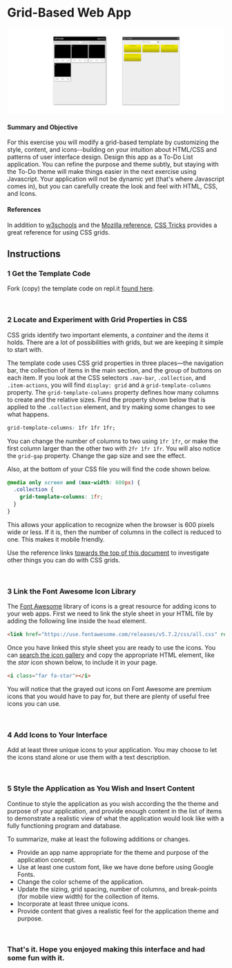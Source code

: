 # Grid-Based Web App

![App Images](images/gridBasedWebAppSplash.png)

#### Summary and Objective
For this exercise you will modify a grid-based template by customizing the style, content, and icons--building on your intuition about HTML/CSS and patterns of user interface design. Design this app as a To-Do List application. You can refine the purpose and theme subtly, but staying with the To-Do theme will make things easier in the next exercise using Javascript. Your application will not be dynamic yet (that's where Javascript comes in), but you can carefully create the look and feel with HTML, CSS, and Icons.

#### References
In addition to [w3schools](https://www.w3schools.com/css/css_grid.asp) and the [Mozilla reference](https://developer.mozilla.org/en-US/docs/Web/CSS/CSS_Grid_Layout), [CSS Tricks](https://css-tricks.com/snippets/css/complete-guide-grid/) provides a great reference for using CSS grids.

## Instructions

### 1 Get the Template Code
Fork (copy) the template code on repl.it [found here](https://repl.it/@jimlyst/Grid-Based-Web-App-Template).

&nbsp;

### 2 Locate and Experiment with Grid Properties in CSS
CSS grids identify two important elements, a *container* and the *items* it holds. There are a lot of possibilities with grids, but we are keeping it simple to start with.

The template code uses CSS grid properties in three places&mdash;the navigation bar, the collection of items in the main section, and the group of buttons on each item. If you look at the CSS selectors `.nav-bar`, `.collection`, and `.item-actions`, you will find `display: grid` and a `grid-template-columns` property. The `grid-template-columns` property defines how many columns to create and the relative sizes. Find the property shown below that is applied to the `.collection` element, and try making some changes to see what happens.

```css
grid-template-columns: 1fr 1fr 1fr;
```

You can change the number of columns to two using `1fr 1fr`, or make the first column larger than the other two with `2fr 1fr 1fr`.  You will also notice the `grid-gap` property. Change the gap size and see the effect.

Also, at the bottom of your CSS file you will find the code shown below.

```css
@media only screen and (max-width: 600px) {
  .collection {
    grid-template-columns: 1fr;
  }
}
```

This allows your application to recognize when the browser is 600 pixels wide or less. If it is, then the number of columns in the collect is reduced to one. This makes it mobile friendly.

Use the reference links [towards the top of this document](#references) to investigate other things you can do with CSS grids.

&nbsp;

### 3 Link the Font Awesome Icon Library
The [Font Awesome](https://fontawesome.com) library of icons is a great resource for adding icons to your web apps. First we need to link the style sheet in your HTML file by adding the following line inside the `head` element.

```html
<link href="https://use.fontawesome.com/releases/v5.7.2/css/all.css" rel="stylesheet">
```

Once you have linked this style sheet you are ready to use the icons. You can [search the icon gallery](https://fontawesome.com/icons?d=gallery) and copy the appropriate HTML element, like the *star* icon shown below, to include it in your page.

```html
<i class="far fa-star"></i>
```

You will notice that the grayed out icons on Font Awesome are premium icons that you would have to pay for, but there are plenty of useful free icons you can use.

&nbsp;

### 4 Add Icons to Your Interface
Add at least three unique icons to your application. You may choose to let the icons stand alone or use them with a text description.

&nbsp;

### 5 Style the Application as You Wish and Insert Content
Continue to style the application as you wish according the the theme and purpose of your application, and provide enough content in the list of items to demonstrate a realistic view of what the application would look like with a fully functioning program and database.

To summarize, make at least the following additions or changes.
- Provide an app name appropriate for the theme and purpose of the application concept.
- Use at least one custom font, like we have done before using Google Fonts.
- Change the color scheme of the application.
- Update the sizing, grid spacing, number of columns, and break-points (for mobile view width) for the collection of items.
- Incorporate at least three unique icons.
- Provide content that gives a realistic feel for the application theme and purpose.

&nbsp;

### That's it. Hope you enjoyed making this interface and had some fun with it.


